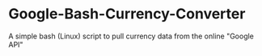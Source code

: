 # Google-Bash-Currency-Converter
A simple bash (Linux) script to pull currency data from the online "Google API"

